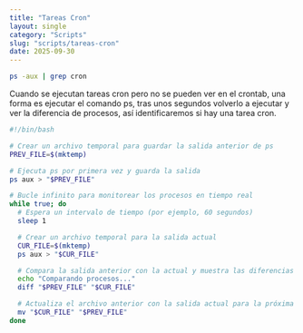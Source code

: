 ```yaml
---
title: "Tareas Cron"
layout: single
category: "Scripts"
slug: "scripts/tareas-cron"
date: 2025-09-30
---
```


```bash
ps -aux | grep cron
```

Cuando se ejecutan tareas cron pero no se pueden ver en el crontab, una forma es ejecutar el comando ps, tras unos segundos volverlo a ejecutar y ver la diferencia de procesos, así identificaremos si hay una tarea cron.

```bash
#!/bin/bash

# Crear un archivo temporal para guardar la salida anterior de ps
PREV_FILE=$(mktemp)

# Ejecuta ps por primera vez y guarda la salida
ps aux > "$PREV_FILE"

# Bucle infinito para monitorear los procesos en tiempo real
while true; do
  # Espera un intervalo de tiempo (por ejemplo, 60 segundos)
  sleep 1

  # Crear un archivo temporal para la salida actual
  CUR_FILE=$(mktemp)
  ps aux > "$CUR_FILE"

  # Compara la salida anterior con la actual y muestra las diferencias
  echo "Comparando procesos..."
  diff "$PREV_FILE" "$CUR_FILE"

  # Actualiza el archivo anterior con la salida actual para la próxima comparación
  mv "$CUR_FILE" "$PREV_FILE"
done

```